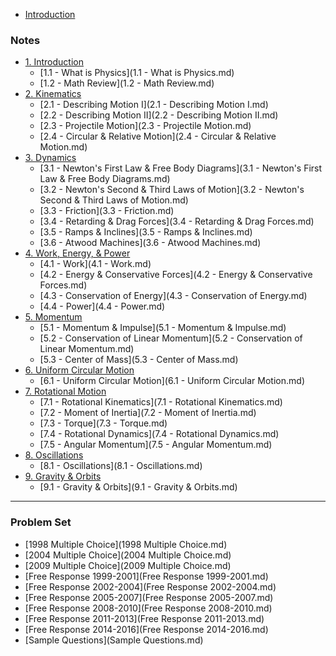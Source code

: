 * [Introduction](README.md)

### Notes

* [1. Introduction]()
	* [1.1 - What is Physics](1.1 - What is Physics.md)
	* [1.2 - Math Review](1.2 - Math Review.md)
* [2. Kinematics]()
	* [2.1 - Describing Motion I](2.1 - Describing Motion I.md)
	* [2.2 - Describing Motion II](2.2 - Describing Motion II.md)
	* [2.3 - Projectile Motion](2.3 - Projectile Motion.md)
	* [2.4 - Circular & Relative Motion](2.4 - Circular & Relative Motion.md)
* [3. Dynamics]()
	* [3.1 - Newton's First Law & Free Body Diagrams](3.1 - Newton's First Law & Free Body Diagrams.md)
	* [3.2 - Newton's Second & Third Laws of Motion](3.2 - Newton's Second & Third Laws of Motion.md)
	* [3.3 - Friction](3.3 - Friction.md)
	* [3.4 - Retarding & Drag Forces](3.4 - Retarding & Drag Forces.md)
	* [3.5 - Ramps & Inclines](3.5 - Ramps & Inclines.md)
	* [3.6 - Atwood Machines](3.6 - Atwood Machines.md)
* [4. Work, Energy, & Power]()
	* [4.1 - Work](4.1 - Work.md)
	* [4.2 - Energy & Conservative Forces](4.2 - Energy & Conservative Forces.md)
	* [4.3 - Conservation of Energy](4.3 - Conservation of Energy.md)
	* [4.4 - Power](4.4 - Power.md)
* [5. Momentum]()
	* [5.1 - Momentum & Impulse](5.1 - Momentum & Impulse.md)
	* [5.2 - Conservation of Linear Momentum](5.2 - Conservation of Linear Momentum.md)
	* [5.3 - Center of Mass](5.3 - Center of Mass.md)
* [6. Uniform Circular Motion]()
	* [6.1 - Uniform Circular Motion](6.1 - Uniform Circular Motion.md)
* [7. Rotational Motion]()
	* [7.1 - Rotational Kinematics](7.1 - Rotational Kinematics.md)
	* [7.2 - Moment of Inertia](7.2 - Moment of Inertia.md)
	* [7.3 - Torque](7.3 - Torque.md)
	* [7.4 - Rotational Dynamics](7.4 - Rotational Dynamics.md)
	* [7.5 - Angular Momentum](7.5 - Angular Momentum.md)
* [8. Oscillations]()
	* [8.1 - Oscillations](8.1 - Oscillations.md)
* [9. Gravity & Orbits]()
	* [9.1 - Gravity & Orbits](9.1 - Gravity & Orbits.md)

---
### Problem Set

* [1998 Multiple Choice](1998 Multiple Choice.md)
* [2004 Multiple Choice](2004 Multiple Choice.md)
* [2009 Multiple Choice](2009 Multiple Choice.md)
* [Free Response 1999-2001](Free Response 1999-2001.md)
* [Free Response 2002-2004](Free Response 2002-2004.md)
* [Free Response 2005-2007](Free Response 2005-2007.md)
* [Free Response 2008-2010](Free Response 2008-2010.md)
* [Free Response 2011-2013](Free Response 2011-2013.md)
* [Free Response 2014-2016](Free Response 2014-2016.md)
* [Sample Questions](Sample Questions.md)
